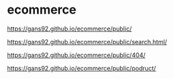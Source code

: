 # ecommerce

https://gans92.github.io/ecommerce/public/

https://gans92.github.io/ecommerce/public/search.html/

https://gans92.github.io/ecommerce/public/404/

https://gans92.github.io/ecommerce/public/podruct/
